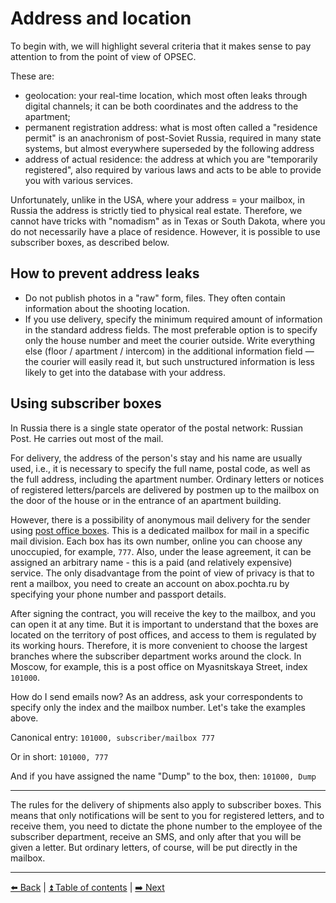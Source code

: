 # Address and location

To begin with, we will highlight several criteria that it makes sense to pay attention to from the point of view of OPSEC.

These are:
- geolocation: your real-time location, which most often leaks through digital channels; it can be both coordinates and the address to the apartment;
- permanent registration address: what is most often called a "residence permit" is an anachronism of post-Soviet Russia, required in many state systems, but almost everywhere superseded by the following address
- address of actual residence: the address at which you are "temporarily registered", also required by various laws and acts to be able to provide you with various services.

Unfortunately, unlike in the USA, where your address = your mailbox, in Russia the address is strictly tied to physical real estate. Therefore, we cannot have tricks with "nomadism" as in Texas or South Dakota, where you do not necessarily have a place of residence. However, it is possible to use subscriber boxes, as described below.

## How to prevent address leaks

- Do not publish photos in a "raw" form, files. They often contain information about the shooting location.
- If you use delivery, specify the minimum required amount of information in the standard address fields.
The most preferable option is to specify only the house number and meet the courier outside.
Write everything else (floor / apartment / intercom) in the additional information field — the courier will easily read it, but such unstructured information is less likely to get into the database with your address.

## Using subscriber boxes

In Russia there is a single state operator of the postal network: Russian Post. He carries out most of the mail.

For delivery, the address of the person's stay and his name are usually used, i.e., it is necessary to specify the full name, postal code, as well as the full address, including the apartment number. Ordinary letters or notices of registered letters/parcels are delivered by postmen up to the mailbox on the door of the house or in the entrance of an apartment building.

However, there is a possibility of anonymous mail delivery for the sender using [post office boxes](https://en.wikipedia.org/wiki/Post_office_box).
This is a dedicated mailbox for mail in a specific mail division. Each box has its own number, online you can choose any unoccupied, for example, `777`.
Also, under the lease agreement, it can be assigned an arbitrary name - this is a paid (and relatively expensive) service.
The only disadvantage from the point of view of privacy is that to rent a mailbox, you need to create an account on abox.pochta.ru by specifying your phone number and passport details.

After signing the contract, you will receive the key to the mailbox, and you can open it at any time. But it is important to understand that the boxes are located on the territory of post offices, and access to them is regulated by its working hours.
Therefore, it is more convenient to choose the largest branches where the subscriber department works around the clock. In Moscow, for example, this is a post office on Myasnitskaya Street, index `101000`.

How do I send emails now? As an address, ask your correspondents to specify only the index and the mailbox number. Let's take the examples above.

Canonical entry: `101000, subscriber/mailbox 777`

Or in short: `101000, 777`

And if you have assigned the name "Dump" to the box, then: `101000, Dump`

---

The rules for the delivery of shipments also apply to subscriber boxes. This means that only notifications will be sent to you for registered letters,
and to receive them, you need to dictate the phone number to the employee of the subscriber department, receive an SMS, and only after that you will be given a letter.
But ordinary letters, of course, will be put directly in the mailbox.

---

[⬅️ Back](./fio-birthday.md) | [⏫ Table of contents](../README.md) | [➡️ Next](./password.md)
